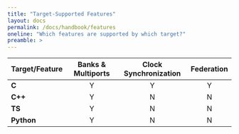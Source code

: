 ```yaml
---
title: "Target-Supported Features"
layout: docs
permalink: /docs/handbook/features
oneline: "Which features are supported by which target?"
preamble: >
---
```

| Target/Feature  | Banks & Multiports | Clock Synchronization | Federation |
| :------------- | :----------: | :-----------: | :-----------: |
|  **C** | Y | Y | Y |
| **C++** | Y | N | N |
| **TS** | Y | N | N |
| **Python** | Y | N | N |